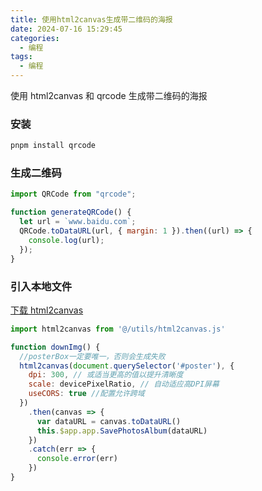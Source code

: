 ```yaml
---
title: 使用html2canvas生成带二维码的海报
date: 2024-07-16 15:29:45
categories:
  - 编程
tags:
  - 编程
---
```


使用 html2canvas 和 qrcode 生成带二维码的海报

### 安装

```bash
pnpm install qrcode
```

### 生成二维码

```javascript
import QRCode from "qrcode";

function generateQRCode() {
  let url = `www.baidu.com`;
  QRCode.toDataURL(url, { margin: 1 }).then((url) => {
    console.log(url);
  });
}
```

### 引入本地文件
<a download href='../assets/html2canvas.js'>下载 html2canvas</a>
```javascript
import html2canvas from '@/utils/html2canvas.js'

function downImg() {
  //posterBox一定要唯一，否则会生成失败
  html2canvas(document.querySelector('#poster'), { 
    dpi: 300, // 或适当更高的值以提升清晰度
    scale: devicePixelRatio, // 自动适应高DPI屏幕
    useCORS: true //配置允许跨域
  })
    .then(canvas => {
      var dataURL = canvas.toDataURL()
      this.$app.app.SavePhotosAlbum(dataURL)
    })
    .catch(err => {
      console.error(err)
    })
}
```
